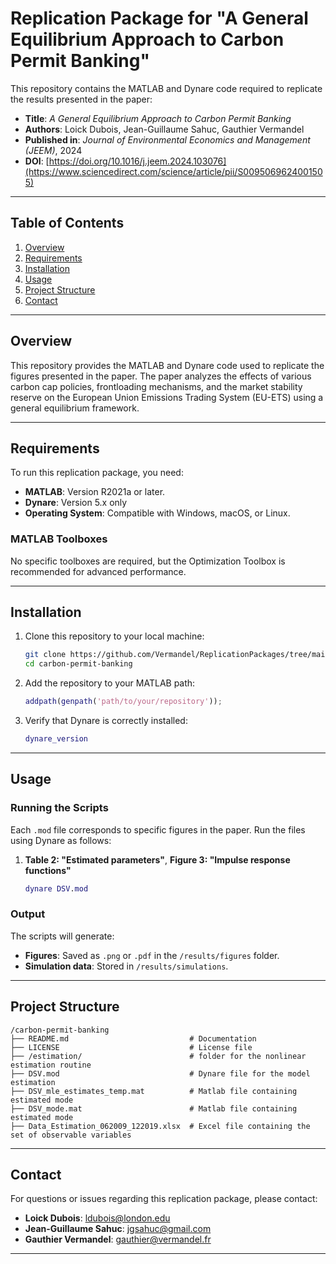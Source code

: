 # Replication Package for "A General Equilibrium Approach to Carbon Permit Banking"

This repository contains the MATLAB and Dynare code required to replicate the results presented in the paper:

- **Title**: *A General Equilibrium Approach to Carbon Permit Banking*  
- **Authors**: Loick Dubois, Jean-Guillaume Sahuc, Gauthier Vermandel 
- **Published in**: *Journal of Environmental Economics and Management (JEEM)*, 2024  
- **DOI**: [https://doi.org/10.1016/j.jeem.2024.103076](https://www.sciencedirect.com/science/article/pii/S0095069624001505)

---

## Table of Contents
1. [Overview](#overview)
2. [Requirements](#requirements)
3. [Installation](#installation)
4. [Usage](#usage)
5. [Project Structure](#project-structure)
6. [Contact](#contact)

---

## Overview

This repository provides the MATLAB and Dynare code used to replicate the figures presented in the paper. The paper analyzes the effects of various carbon cap policies, frontloading mechanisms, and the market stability reserve on the European Union Emissions Trading System (EU-ETS) using a general equilibrium framework.

---

## Requirements

To run this replication package, you need:

- **MATLAB**: Version R2021a or later.
- **Dynare**: Version 5.x only
- **Operating System**: Compatible with Windows, macOS, or Linux.

### MATLAB Toolboxes
No specific toolboxes are required, but the Optimization Toolbox is recommended for advanced performance.

---

## Installation

1. Clone this repository to your local machine:
   ```bash
   git clone https://github.com/Vermandel/ReplicationPackages/tree/main/Carbon-permit-banking-JEEM/Estimation
   cd carbon-permit-banking
   ```

2. Add the repository to your MATLAB path:
   ```matlab
   addpath(genpath('path/to/your/repository'));
   ```

3. Verify that Dynare is correctly installed:
   ```matlab
   dynare_version
   ```

---

## Usage

### Running the Scripts

Each `.mod` file corresponds to specific figures in the paper. Run the files using Dynare as follows:

1. **Table 2: "Estimated parameters"**, **Figure 3: "Impulse response functions"**
   ```matlab
   dynare DSV.mod
   ```


### Output
The scripts will generate:
- **Figures**: Saved as `.png` or `.pdf` in the `/results/figures` folder.
- **Simulation data**: Stored in `/results/simulations`.

---

## Project Structure

```
/carbon-permit-banking
├── README.md                			# Documentation
├── LICENSE                  			# License file
├── /estimation/             			# folder for the nonlinear estimation routine
├── DSV.mod 				 			# Dynare file for the model estimation
├── DSV_mle_estimates_temp.mat			# Matlab file containing estimated mode
├── DSV_mode.mat      					# Matlab file containing estimated mode
├── Data_Estimation_062009_122019.xlsx 	# Excel file containing the set of observable variables
```

---

## Contact

For questions or issues regarding this replication package, please contact:

- **Loick Dubois**: [ldubois@london.edu](mailto:ldubois@london.edu)  
- **Jean-Guillaume Sahuc**: [jgsahuc@gmail.com](mailto:jgsahuc@gmail.com)  
- **Gauthier Vermandel**: [gauthier@vermandel.fr](mailto:gauthier@vermandel.fr)

---
